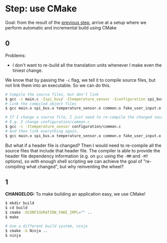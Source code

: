 # Step: use CMake

Goal: from the result of the [previous step](../2-header-file/), arrive at a setup where we perform automatic and incremental build using CMake

## 0

Problems:

* I don't want to re-build all the translation units whenever I make even the tiniest change.

We know that by passing the `-c` flag, we tell it to compile source files, but not link them into an executable. So we can do this.

```sh
# Compile the source files, but don't link
$ gcc -c main.c -Ispi_bus/ -Itemperature_sensor -Iconfiguration spi_bus/spi_bus.c temperature_sensor/temperature_sensor.c configuration/common.c configuration/fake_user_input.c
# Link the compiled object files
$ gcc main.o spi_bus.o temperature_sensor.o common.o fake_user_input.o

# If I change a source file, I just need to re-compile the changed source file
# E.g. I change configuration/common.c
$ gcc -c -Itemperature_sensor configuration/common.c
# And then link everything again.
$ gcc main.o spi_bus.o temperature_sensor.o common.o fake_user_input.o
```

But what if a header file is changed? Then I would need to re-compile all the source files that include that header file. The compiler is able to provide the header file dependency information (e.g. on `gcc` using the `-MM` and `-MT` options), so with enough shell scripting we can achieve the goal of "re-compiling what changed", but why reinventing the wheel? 

## 1

**CHANGELOG:** To make building an application easy, we use CMake!

```sh
$ mkdir build
$ cd build
$ cmake -DCONFIGURATION_FAKE_IMPL="" ..
$ make 

# Use a different build system, ninja
$ cmake -G Ninja ..
$ ninja
```
